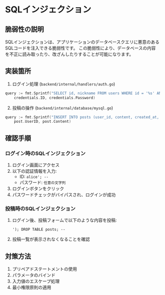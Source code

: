 # SQLインジェクション

## 脆弱性の説明
SQLインジェクションは、アプリケーションのデータベースクエリに悪意のあるSQLコードを注入できる脆弱性です。
この脆弱性により、データベースの内容を不正に読み取ったり、改ざんしたりすることが可能になります。

## 実装箇所
1. ログイン処理 (`backend/internal/handlers/auth.go`)
```go
query := fmt.Sprintf("SELECT id, nickname FROM users WHERE id = '%s' AND password = SHA2('%s', 256)", 
    credentials.ID, credentials.Password)
```

2. 投稿の操作 (`backend/internal/database/mysql.go`)
```go
query := fmt.Sprintf("INSERT INTO posts (user_id, content, created_at, updated_at, likes) VALUES ('%s', '%s', NOW(), NOW(), 0)",
    post.UserID, post.Content)
```

## 確認手順

### ログイン時のSQLインジェクション
1. ログイン画面にアクセス
2. 以下の認証情報を入力:
   - ID: `alice'; --`
   - パスワード: `任意の文字列`
3. ログインボタンをクリック
4. パスワードチェックがバイパスされ、ログインが成功

### 投稿時のSQLインジェクション
1. ログイン後、投稿フォームで以下のような内容を投稿:
   ```
   '); DROP TABLE posts; --
   ```
2. 投稿一覧が表示されなくなることを確認

## 対策方法
1. プリペアドステートメントの使用
2. パラメータのバインド
3. 入力値のエスケープ処理
4. 最小権限原則の適用
